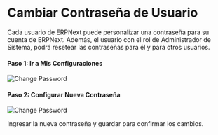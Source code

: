 # Cambiar Contraseña de Usuario

Cada usuario de ERPNext puede personalizar una contraseña para su cuenta de ERPNext. Además, el usuario con el rol de Administrador de Sistema, podrá resetear las contraseñas para él y para otros usuarios. 


#### Paso 1: Ir a Mis Configuraciones

<img alt="Change Password" class="screenshot" src="{{docs_base_url}}/assets/img/articles/change-password-1.png">

#### Paso 2: Configurar Nueva Contraseña

<img alt="Change Password" class="screenshot" src="{{docs_base_url}}/assets/img/articles/change-password-2.png">

Ingresar la nueva contraseña y guardar para confirmar los cambios. 